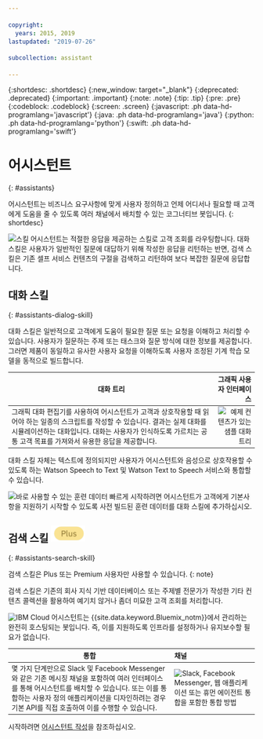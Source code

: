 ```yaml
---

copyright:
  years: 2015, 2019
lastupdated: "2019-07-26"

subcollection: assistant

---
```


{:shortdesc: .shortdesc}
{:new_window: target="_blank"}
{:deprecated: .deprecated}
{:important: .important}
{:note: .note}
{:tip: .tip}
{:pre: .pre}
{:codeblock: .codeblock}
{:screen: .screen}
{:javascript: .ph data-hd-programlang='javascript'}
{:java: .ph data-hd-programlang='java'}
{:python: .ph data-hd-programlang='python'}
{:swift: .ph data-hd-programlang='swift'}

# 어시스턴트
{: #assistants}

어시스턴트는 비즈니스 요구사항에 맞게 사용자 정의하고 언제 어디서나 필요할 때 고객에게 도움을 줄 수 있도록 여러 채널에서 배치할 수 있는 코그너티브 봇입니다.
{: shortdesc}

![스킬](images/skill-icon.png) 어시스턴트는 적절한 응답을 제공하는 스킬로 고객 조회를 라우팅합니다. 대화 스킬은 사용자가 일반적인 질문에 대답하기 위해 작성한 응답을 리턴하는 반면, 검색 스킬은 기존 셀프 서비스 컨텐츠의 구절을 검색하고 리턴하여 보다 복잡한 질문에 응답합니다. 

## 대화 스킬
{: #assistants-dialog-skill}

대화 스킬은 일반적으로 고객에게 도움이 필요한 질문 또는 요청을 이해하고 처리할 수 있습니다. 사용자가 질문하는 주제 또는 태스크와 질문 방식에 대한 정보를 제공합니다. 그러면 제품이 동일하고 유사한 사용자 요청을 이해하도록 사용자 조정된 기계 학습 모델을 동적으로 빌드합니다.

| 대화 트리 | 그래픽 사용자 인터페이스 |
|-------------|-------------------------:|
| 그래픽 대화 편집기를 사용하여 어시스턴트가 고객과 상호작용할 때 읽어야 하는 일종의 스크립트를 작성할 수 있습니다. 결과는 실제 대화를 시뮬레이션하는 대화입니다. 대화는 사용자가 인식하도록 가르치는 공통 고객 목표를 가져와서 유용한 응답을 제공합니다. | ![예제 컨텐츠가 있는 샘플 대화 트리](images/dialog-depiction.png) |

대화 스킬 자체는 텍스트에 정의되지만 사용자가 어시스턴트와 음성으로 상호작용할 수 있도록 하는 Watson Speech to Text 및 Watson Text to Speech 서비스와 통합할 수 있습니다.

![바로 사용할 수 있는 훈련 데이터](images/oob.png) 빠르게 시작하려면 어시스턴트가 고객에게 기본사항을 지원하기 시작할 수 있도록 사전 빌드된 훈련 데이터를 대화 스킬에 추가하십시오.

## 검색 스킬 ![Plus 또는 Premium 플랜만 해당](images/plus.png)
{: #assistants-search-skill}

검색 스킬은 Plus 또는 Premium 사용자만 사용할 수 있습니다.
{: note}

검색 스킬은 기존의 회사 지식 기반 데이터베이스 또는 주제별 전문가가 작성한 기타 컨텐츠 콜렉션을 활용하여 예기치 않거나 좀더 미묘한 고객 조회를 처리합니다. 

![IBM Cloud](images/cloud.png) 어시스턴트는 {{site.data.keyword.Bluemix_notm}}에서 관리하는 완전히 호스팅되는 봇입니다. 즉, 이를 지원하도록 인프라를 설정하거나 유지보수할 필요가 없습니다.

| 통합       | 채널  |
|--------------------|:----------|
| 몇 가지 단계만으로 Slack 및 Facebook Messenger와 같은 기존 메시징 채널을 포함하여 여러 인터페이스를 통해 어시스턴트를 배치할 수 있습니다. 또는 이를 통합하는 사용자 정의 애플리케이션을 디자인하려는 경우 기본 API를 직접 호출하여 이를 수행할 수 있습니다. | ![Slack, Facebook Messenger, 웹 애플리케이션 또는 휴먼 에이전트 통합을 포함한 통합 방법](images/integrations.png) |

시작하려면 [어시스턴트 작성](/docs/services/assistant?topic=assistant-assistant-add)을 참조하십시오.
